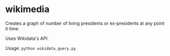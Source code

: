 # wikimedia

Creates a graph of number of living presidents or ex-presidents at any point it time.

Uses Wikidata's API.

Usage: `python wikidata_query.py`
